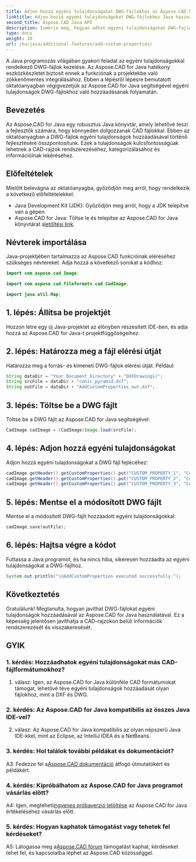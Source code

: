 ```yaml
---
title: Adjon hozzá egyéni tulajdonságokat DWG-fájlokhoz az Aspose.CAD használatával Java nyelven
linktitle: Adjon hozzá egyéni tulajdonságokat DWG-fájlokhoz Java használatával
second_title: Aspose.CAD Java API
description: Ismerje meg, hogyan adhat egyéni tulajdonságokat DWG-fájlokhoz Java nyelven az Aspose.CAD használatával. Fokozza a rendszerezést és az információkeresést a CAD-rajzokban könnyedén.
type: docs
weight: 10
url: /hu/java/additional-features/add-custom-properties/
---
```

A Java programozás világában gyakori feladat az egyéni tulajdonságokkal rendelkező DWG-fájlok kezelése. Az Aspose.CAD for Java hatékony eszközkészletet biztosít ennek a funkciónak a projektekbe való zökkenőmentes integrálásához. Ebben a lépésről lépésre bemutatott oktatóanyagban végigvezetjük az Aspose.CAD for Java segítségével egyéni tulajdonságok DWG-fájlokhoz való hozzáadásának folyamatán.

## Bevezetés

Az Aspose.CAD for Java egy robusztus Java könyvtár, amely lehetővé teszi a fejlesztők számára, hogy könnyedén dolgozzanak CAD fájlokkal. Ebben az oktatóanyagban a DWG-fájlok egyéni tulajdonságok hozzáadásával történő fejlesztésére összpontosítunk. Ezek a tulajdonságok kulcsfontosságúak lehetnek a CAD-rajzok rendszerezéséhez, kategorizálásához és információinak lekéréséhez.

## Előfeltételek

Mielőtt belevágna az oktatóanyagba, győződjön meg arról, hogy rendelkezik a következő előfeltételekkel:

- Java Development Kit (JDK): Győződjön meg arról, hogy a JDK telepítve van a gépen.
- Aspose.CAD for Java: Töltse le és telepítse az Aspose.CAD for Java könyvtárat a[letöltési link](https://releases.aspose.com/cad/java/).

## Névterek importálása

Java-projektjében tartalmazza az Aspose.CAD funkcióinak eléréséhez szükséges névtereket. Adja hozzá a következő sorokat a kódhoz:

```java
import com.aspose.cad.Image;

import com.aspose.cad.fileformats.cad.CadImage;

import java.util.Map;
```

## 1. lépés: Állítsa be projektjét

Hozzon létre egy új Java-projektet az előnyben részesített IDE-ben, és adja hozzá az Aspose.CAD for Java-t projektfüggőségeihez.

## 2. lépés: Határozza meg a fájl elérési útját

Határozza meg a forrás- és kimeneti DWG-fájlok elérési útját. Például:

```java
String dataDir = "Your Document Directory" + "DXFDrawings/";
String srcFile = dataDir + "conic_pyramid.dxf";
String outFile = dataDir + "AddCustomProperties_out.dxf";
```

## 3. lépés: Töltse be a DWG fájlt

Töltse be a DWG fájlt az Aspose.CAD for Java segítségével:

```java
CadImage cadImage = (CadImage)Image.load(srcFile);
```

## 4. lépés: Adjon hozzá egyéni tulajdonságokat

Adjon hozzá egyéni tulajdonságokat a DWG fájl fejlécéhez:

```java
cadImage.getHeader().getCustomProperties().put("CUSTOM_PROPERTY_1", "Custom property test 1");
cadImage.getHeader().getCustomProperties().put("CUSTOM_PROPERTY_2", "Custom property test 2");
cadImage.getHeader().getCustomProperties().put("CUSTOM_PROPERTY_3", "Custom property test 3");
```

## 5. lépés: Mentse el a módosított DWG fájlt

Mentse el a módosított DWG-fájlt hozzáadott egyéni tulajdonságokkal:

```java
cadImage.save(outFile);
```

## 6. lépés: Hajtsa végre a kódot

Futtassa a Java programot, és ha nincs hiba, sikeresen hozzáadta az egyéni tulajdonságokat a DWG-fájlhoz.

```java
System.out.println("\nAddCustomProperties executed successfully.");
```

## Következtetés

Gratulálunk! Megtanulta, hogyan javíthat DWG-fájlokat egyéni tulajdonságok hozzáadásával az Aspose.CAD for Java használatával. Ez a képesség jelentősen javíthatja a CAD-rajzokon belüli információk rendszerezését és visszakeresését.

## GYIK

### 1. kérdés: Hozzáadhatok egyéni tulajdonságokat más CAD-fájlformátumokhoz?

1. válasz: Igen, az Aspose.CAD for Java különféle CAD formátumokat támogat, lehetővé téve egyéni tulajdonságok hozzáadását olyan fájlokhoz, mint a DXF és DWG.

### 2. kérdés: Az Aspose.CAD for Java kompatibilis az összes Java IDE-vel?

2. válasz: Az Aspose.CAD for Java kompatibilis az olyan népszerű Java IDE-kkel, mint az Eclipse, az IntelliJ IDEA és a NetBeans.

### 3. kérdés: Hol találok további példákat és dokumentációt?

 A3: Fedezze fel a[Aspose.CAD dokumentáció](https://reference.aspose.com/cad/java/) átfogó útmutatókért és példákért.

### 4. kérdés: Kipróbálhatom az Aspose.CAD for Java programot vásárlás előtt?

 A4: Igen, megteheti[ingyenes próbaverzió letöltése](https://releases.aspose.com/) az Aspose.CAD for Java értékeléséhez vásárlás előtt.

### 5. kérdés: Hogyan kaphatok támogatást vagy tehetek fel kérdéseket?

A5: Látogassa meg a[Aspose.CAD fórum](https://forum.aspose.com/c/cad/19) támogatást kaphat, kérdéseket tehet fel, és kapcsolatba léphet az Aspose.CAD közösséggel.